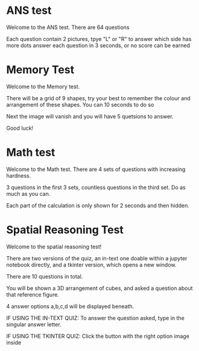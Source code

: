# ANS test

Welcome to the ANS test. There are 64 questions 

Each question contain 2 pictures, tpye "L" or "R" to answer which side has more dots
answer each question in 3 seconds, or no score can be earned

# Memory Test
Welcome to the Memory test.

There will be a grid of 9 shapes, try your best to remember the colour and arrangement of these shapes. You can 10 seconds to do so

Next the image will vanish and you will have 5 quetsions to answer.

Good luck!


# Math test

Welcome to the Math test.
There are 4 sets of questions with increasing hardness.

3 questions in the first 3 sets, countless questions in the third set.
Do as much as you can.

Each part of the calculation is only shown for  2 seconds and then hidden.


# Spatial Reasoning Test
Welcome to the spatial reasoning test!

There are two versions of the quiz, an in-text one doable within a jupyter notebook directly, and a tkinter version, which opens a new window.

There are 10 questions in total.

You will be shown a 3D arrangement of cubes, and asked a question about that reference figure.

4 answer options a,b,c,d will be displayed beneath.

IF USING THE IN-TEXT QUIZ:
To answer the question asked, type in the singular answer letter.

IF USING THE TKINTER QUIZ:
Click the button with the right option image inside


